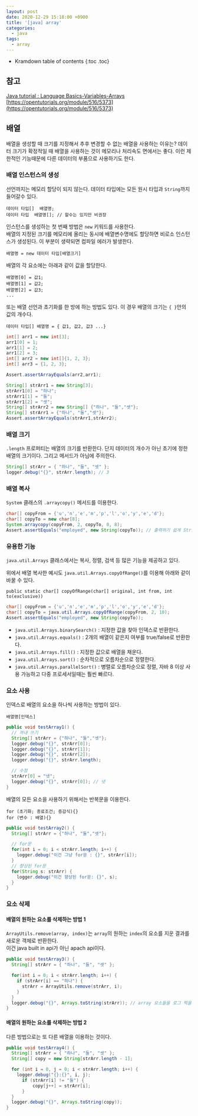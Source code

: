 ```yaml
---
layout: post
date: 2020-12-29 15:18:00 +0900
title: '[java] array'
categories:
  - java
tags:
  - array
---
```


* Kramdown table of contents
{:toc .toc}

## 참고

[Java tutorial : Language Basics-Variables-Arrays](https://docs.oracle.com/javase/tutorial/java/nutsandbolts/arrays.html)  
[https://opentutorials.org/module/516/5373](https://opentutorials.org/module/516/5373)


## 배열

배열을 생성할 때 크기를 지정해서 추후 변경할 수 없는 배열을 사용하는 이유는? 데이터 크기가 확정적일 때 배열을 사용하는 것이 메모리나 처리속도 면에서는 좋다. 이런 제한적인 기능때문에 다른 데이터의 부품으로 사용하기도 한다.  


###  배열 인스턴스의 생성

선언까지는 메모리 할당이 되지 않는다. 데이터 타입에는 모든 원시 타입과 `String`까지 들어갈수 있다.

```
데이터 타입[]  배열명;
데이터 타입  배열명[]; // 할수는 있지만 비권장
```

인스턴스를 생성하는 첫 번째 방법은 `new` 키워드를 사용한다.  
배열의 지정된 크기를 메모리에 올리는 동시에 배열변수명에도 할당하면 비로소 인스턴스가 생성된다.
이 부분이 생략되면 컴파일 에러가 발생한다.

```
배열명 = new 데이터 타입[배열크기]
```

배열의 각 요소에는 아래과 같이 값을 할당한다.

```
배열명[0] = 값1;
배열명[1] = 값2;
배열명[2] = 값3;
...
```

또는 배열 선언과 초기화를 한 방에 하는 방법도 있다. 이 경우 배열의 크기는 `{ }`안의 값의 개수다.

```
데이터 타입[] 배열명 = { 값1, 값2, 값3 ...}
```

```java
int[] arr1 = new int[3];
arr1[0] = 1;
arr1[1] = 2;
arr1[2] = 3;
int[] arr2 = new int[]{1, 2, 3};
int[] arr3 = {1, 2, 3};

Assert.assertArrayEquals(arr2,arr1);

String[] strArr1 = new String[3];
strArr1[0] = "하나";
strArr1[1] = "둘";
strArr1[2] = "셋";
String[] strArr2 = new String[] {"하나", "둘","셋"};
String[] strArr1 = {"하나", "둘","셋"};
Assert.assertArrayEquals(strArr1,strArr2);
```

### 배열 크기

`.length` 프로퍼티는 배열의 크기를 반환한다. 단지 데이터의 개수가 아닌 초기에 정한 배열의 크기이다. 그리고 메서드가 아님에 주의한다.

```java
String[] strArr = { "하나", "둘", "셋" };
logger.debug("{}", strArr.length); // 3
```

### 배열 복사

`System` 클래스의 `.arraycopy()` 메서드를 이용한다.

```java
char[] copyFrom = {'u','n','e','m','p','l','o','y','e','d'};
char[] copyTo = new char[8];
System.arraycopy(copyFrom, 2, copyTo, 0, 8);
Assert.assertEquals("employed", new String(copyTo)); // 출력하기 쉽게 String에 담은 것이지 copyTo는 배열이다.
```

### 유용한 기능

`java.util.Arrays` 클래스에서는 복사, 정렬, 검색 등 많은 기능을 제공하고 있다.

위에서 배열 복사한 예시도 `java.util.Arrays.copyOfRange()`를 이용해 아래와 같이 바꿀 수 있다.  

`public static char[] copyOfRange(char[] original, int from, int to(exclusive))`

```java
char[] copyFrom = {'u','n','e','m','p','l','o','y','e','d'};
char[] copyTo = java.util.Arrays.copyOfRange(copyFrom, 2, 10);		
Assert.assertEquals("employed", new String(copyTo));
```

- `java.util.Arrays.binarySearch()` : 지정한 값을 찾아 인덱스로 반환한다.
- `java.util.Arrays.equals()` : 2개의 배열이 같은지 여부를 true/false로 반환한다.
- `java.util.Arrays.fill()` : 지정한 값으로 배열을 채운다.
- `java.util.Arrays.sort()` : 순차적으로 오름차순으로 정렬한다.
- `java.util.Arrays.parallelSort()` : 병렬로 오름차순으로 정렬, 자바 8 이상 사용 가능하고 다중 프로세서일때는 훨씬 빠르다.


### 요소 사용

인덱스로 배열의 요소을 하나씩 사용하는 방법이 있다.  

`배열명[인덱스]`

```java
public void testArray1() {
  // 꺼내 쓰기
  String[] strArr = {"하나", "둘","셋"};
  logger.debug("{}", strArr[0]);
  logger.debug("{}", strArr[1]);
  logger.debug("{}", strArr[2]);
  logger.debug("{}", strArr.length);

  // 수정
  strArr[0] = "넷";
  logger.debug("{}", strArr[0]); // 넷
}
```

배열의 모든 요소을 사용하기 위해서는 반복문을 이용한다.  

```
for (초기화; 종료조건; 증감식){}
for (변수 : 배열){}
```

```java
public void testArray2() {
  String[] strArr = {"하나", "둘","셋"};

  // for문
  for(int i = 0; i < strArr.length; i++) {
    logger.debug("이건 그냥 for문 : {}", strArr[i]);
  }
  // 향상된 for문
  for(String s: strArr) {
    logger.debug("이건 향상된 for문: {}", s);
  }
}
```

### 요소 삭제

#### 배열의 원하는 요소를 삭제하는 방법 1

`ArrayUtils.remove(array, index)`는 `array`의 원하는 `index`의 요소를 지운 결과를 새로운 객체로 반환한다.  
이건 java built in api가 아닌 apach api이다.   

```java
public void testArray3() {
  String[] strArr = { "하나", "둘", "셋" };

  for(int i = 0; i < strArr.length; i++) {
    if (strArr[i] == "하나") {
      strArr = ArrayUtils.remove(strArr, i);
    }
  }
  logger.debug("{}", Arrays.toString(strArr)); // array 요소들을 로그 찍을때는 요걸 사용해야 원하는대로 나온다.
}
```

#### 배열의 원하는 요소를 삭제하는 방법 2

다른 방법으로는 또 다른 배열을 이용하는 것이다.  

```java
public void testArray4() {
  String[] strArr = { "하나", "둘", "셋" };
  String[] copy = new String[strArr.length - 1];

  for (int i = 0, j = 0; i < strArr.length; i++) {
    logger.debug("{}:{}", i, j);
      if (strArr[i] != "둘") {
          copy[j++] = strArr[i];
      }
  }
  logger.debug("{}", Arrays.toString(copy));
}
```
